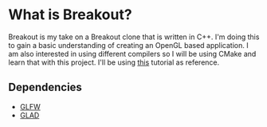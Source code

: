 # What is Breakout?
Breakout is my take on a Breakout clone that is written in C++. I'm doing this to gain a basic understanding of creating an OpenGL based application. I am also interested in using different compilers so I will be using CMake and learn that with this project.
I'll be using [this](https://learnopengl.com/In-Practice/2D-Game/Breakout) tutorial as reference.

## Dependencies
* [GLFW](https://www.glfw.org/)
* [GLAD](https://glad.dav1d.de/)